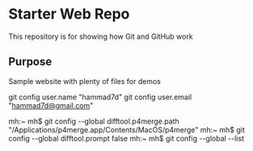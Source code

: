 # Starter Web Repo

This repository is for showing how Git and GitHub work

## Purpose

Sample website with plenty of files for demos

git config user.name "hammad7d"
git config user.email "hammad7d@gmail.com"


mh:~ mh$ git config --global difftool.p4merge.path "/Applications/p4merge.app/Contents/MacOS/p4merge" 
mh:~ mh$ git config --global difftool.prompt false
mh:~ mh$ git config --global --list